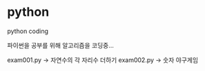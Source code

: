 # python
python coding

파이썬을 공부를 위해
알고리즘을 코딩중... 

exam001.py -> 자연수의 각 자리수 더하기
exam002.py -> 숫자 야구게임  
